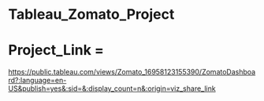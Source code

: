 # Tableau_Zomato_Project 
# Project_Link =
https://public.tableau.com/views/Zomato_16958123155390/ZomatoDashboard?:language=en-US&publish=yes&:sid=&:display_count=n&:origin=viz_share_link
